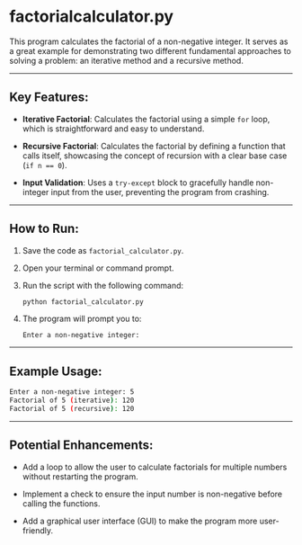 # factorialcalculator.py

This program calculates the factorial of a non-negative integer. It serves as a great example for demonstrating two different fundamental approaches to solving a problem: an iterative method and a recursive method.

---

##  Key Features:

- **Iterative Factorial**: Calculates the factorial using a simple `for` loop, which is straightforward and easy to understand.

- **Recursive Factorial**: Calculates the factorial by defining a function that calls itself, showcasing the concept of recursion with a clear base case (`if n == 0`).

- **Input Validation**: Uses a `try-except` block to gracefully handle non-integer input from the user, preventing the program from crashing.

---

##  How to Run:

1. Save the code as `factorial_calculator.py`.

2. Open your terminal or command prompt.

3. Run the script with the following command:

   ```bash
   python factorial_calculator.py
   ```

4. The program will prompt you to:

   ```
   Enter a non-negative integer:
   ```

---

##  Example Usage:

```bash
Enter a non-negative integer: 5
Factorial of 5 (iterative): 120
Factorial of 5 (recursive): 120
```

---

##  Potential Enhancements:

- Add a loop to allow the user to calculate factorials for multiple numbers without restarting the program.

- Implement a check to ensure the input number is non-negative before calling the functions.

- Add a graphical user interface (GUI) to make the program more user-friendly.
